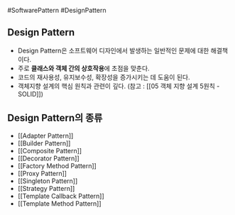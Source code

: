 #SoftwarePattern #DesignPattern

## Design Pattern
- Design Pattern은 소프트웨어 디자인에서 발생하는 일반적인 문제에 대한 해결책이다.
- 주로 **클래스와 객체 간의 상호작용**에 초점을 맞춘다.
- 코드의 재사용성, 유지보수성, 확장성을 증가시키는 데 도움이 된다.
- 객체지향 설계의 핵심 원칙과 관련이 깊다. (참고 : [[05 객체 지향 설계 5원칙 - SOLID]])

## Design Pattern의 종류
+ [[Adapter Pattern]]
+ [[Builder Pattern]]
+ [[Composite Pattern]]
+ [[Decorator Pattern]]
+ [[Factory Method Pattern]]
+ [[Proxy Pattern]]
+ [[Singleton Pattern]]
+ [[Strategy Pattern]]
+ [[Template Callback Pattern]]
+ [[Template Method Pattern]]